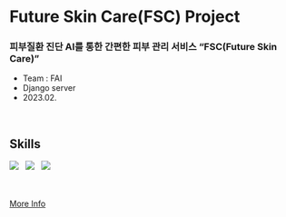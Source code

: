 # Future Skin Care(FSC) Project

### 피부질환 진단 AI를 통한 간편한 피부 관리 서비스 **“FSC(Future Skin Care)”**
- Team : FAI
- Django server
- 2023.02.

  
<br>

## Skills

<div>
<img src="https://img.shields.io/badge/Django-092E20?style=for-the-badge&logo=Django&logoColor=ffffff"/> &nbsp;
<img src="https://img.shields.io/badge/Python-3776AB?style=for-the-badge&logo=Python&logoColor=ffffff"/> &nbsp;
<img src="https://img.shields.io/badge/MySQL-4479A1?style=for-the-badge&logo=MySQL&logoColor=ffffff"/>
</div>

<br><br>
[More Info](https://github.com/julia8024/FAI_IOS_APP)

